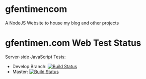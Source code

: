 gfentimencom
============

A NodeJS Website to house my blog and other projects

# gfentimen.com Web Test Status

Server-side JavaScript Tests: 
- Develop Branch: [![Build Status](https://travis-ci.org/garethfentimen/gfentimencom.svg?branch=develop)](https://travis-ci.org/garethfentimen/gfentimencom)
- Master: [![Build Status](https://travis-ci.org/garethfentimen/gfentimencom.svg?branch=master)](https://travis-ci.org/garethfentimen/gfentimencom)
